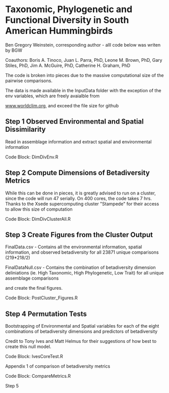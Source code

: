 Taxonomic, Phylogenetic and Functional Diversity in South American Hummingbirds
======

Ben Gregory Weinstein, corresponding author - alll code below was writen by BGW

Coauthors: Boris A. Tinoco, Juan L. Parra, PhD, Leone M. Brown, PhD, Gary Stiles, PhD, Jim A. McGuire, PhD, Catherine H. Graham, PhD

The code is broken into pieces due to the massive computational size of the pairwise comparisons. 

The data is made available in the InputData folder with the exception of the env variables, which are freely avaialble from

www.worldclim.org, and exceed the file size for github

Step 1 Observed Environmental and Spatial Dissimilarity
----------------

Read in assemblage information and extract spatial and environmental information

Code Block: DimDivEnv.R

Step 2 Compute Dimensions of Betadiversity Metrics
------------------------------

While this can be done in pieces, it is greatly advised to run on a cluster, since the code will run 47 serially. On 400 cores, the code takes 7 hrs. 
Thanks to the Xsede supercomputing cluster "Stampede" for their access to allow this size of computation

Code Block: DimDivClusterAll.R

Step 3 Create Figures from the Cluster Output
--------------------------------

FinalData.csv - Contains all the environmental information, spatial information, and observed betadiversity for all 23871 unique comparisons (219*218/2)

FinalDataNull.csv - Contains the combination of betadiversity dimension deliniations (ie. High Taxonomic, High Phylogenetic, Low Trait) for all unique assemblage comparisons

and create the final figures.

Code Block: PostCluster_Figures.R

Step 4 Permutation Tests
--------------------------------------
Bootstrapping of Environmental and Spatial variables for each of the eight combinations of betadiversity dimensions and predictors of betadiversity

Credit to Tony Ives and Matt Helmus for their suggestions of how best to create this null model.

Code Block: IvesCoreTest.R


Appendix 1 of comparison of betadiversity metrics

Code Block: CompareMetrics.R

Step 5

